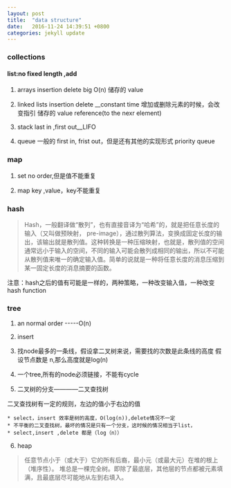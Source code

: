 ```yaml
---
layout: post
title:  "data structure"
date:   2016-11-24 14:39:51 +0800
categories: jekyll update
---
```


### collections
#### list:no fixed length ,add

1. arrays
insertion delete big  O(n)
储存的  value

2. linked lists
insertion delete __constant time
增加或删除元素的时候，会改变指引
储存的 value  reference(to the nexr element)

3. stack
last in ,first out__LIFO

4. queue
一般的 first in, frist out，但是还有其他的实现形式
priority queue

### map
1. set 
no order,但是值不能重复



2. map 
key ,value，key不能重复


### hash


> Hash，一般翻译做“散列”，也有直接音译为“哈希”的，就是把任意长度的输入（又叫做预映射， pre-image），通过散列算法，变换成固定长度的输出，该输出就是散列值。这种转换是一种压缩映射，也就是，散列值的空间通常远小于输入的空间，不同的输入可能会散列成相同的输出，所以不可能从散列值来唯一的确定输入值。简单的说就是一种将任意长度的消息压缩到某一固定长度的消息摘要的函数。


注意：hash之后的值有可能是一样的，两种策略，一种改变输入值，一种改变hash function


### tree
1. an normal order  -----O(n)
2. insert 

3. 找node最多的一条线，假设拿二叉树来说，需要找的次数是此条线的高度
假设节点数是 n,那么高度就是log(n)

4. 一个tree,所有的node必须链接，不能有cycle

5. 二叉树的分支————二叉查找树

二叉查找树有一定的规则，左边的值小于右边的值

    * select，insert 效率是树的高度，O(log(n)),delete情况不一定
    * 不平衡的二叉查找树，最坏的情况是只有一个分支，这时候的情况相当于list，
    * select,insert ,delete 都是（log（n））

6. heap

> 任意节点小于（或大于）它的所有后裔，最小元（或最大元）在堆的根上（堆序性）。
堆总是一棵完全树。即除了最底层，其他层的节点都被元素填满，且最底层尽可能地从左到右填入。


